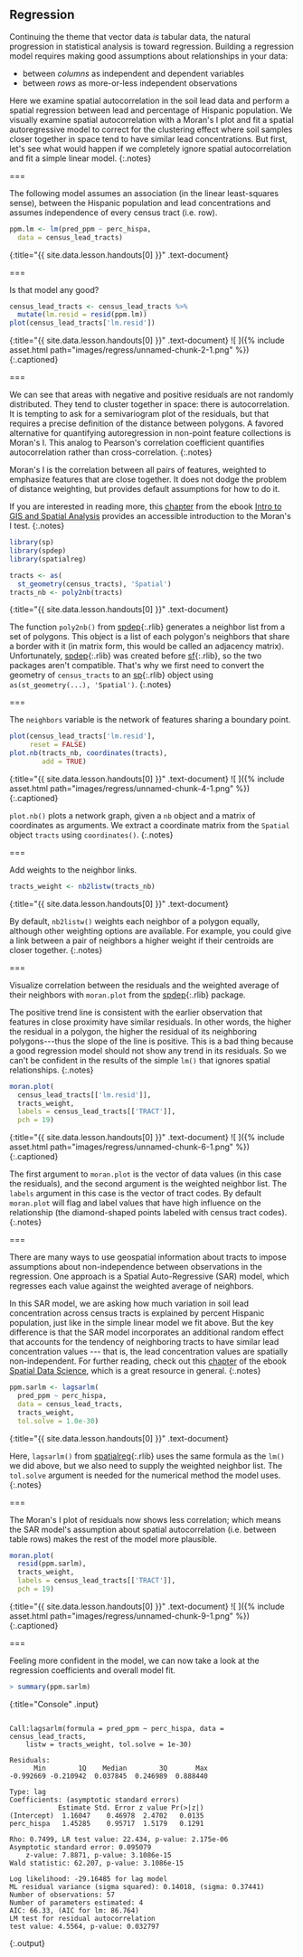 ---
---

## Regression

Continuing the theme that vector data *is* tabular data, the natural
progression in statistical analysis is toward regression. Building a regression
model requires making good assumptions about relationships in your data:

- between *columns* as independent and dependent variables
- between *rows* as more-or-less independent observations

Here we examine spatial autocorrelation in the soil lead data and 
perform a spatial regression between lead and
percentage of Hispanic population. We visually examine spatial
autocorrelation with a Moran's I plot and fit a spatial autoregressive
model to correct for the clustering effect where soil samples closer
together in space tend to have similar lead concentrations.
But first, let's see what would happen if we completely ignore
spatial autocorrelation and fit a simple linear model.
{:.notes}

===

The following model assumes an association (in the linear least-squares sense),
between the Hispanic population and lead concentrations and assumes independence
of every census tract (i.e. row).



~~~r
ppm.lm <- lm(pred_ppm ~ perc_hispa,
  data = census_lead_tracts)
~~~
{:title="{{ site.data.lesson.handouts[0] }}" .text-document}


===

Is that model any good?



~~~r
census_lead_tracts <- census_lead_tracts %>%
  mutate(lm.resid = resid(ppm.lm))
plot(census_lead_tracts['lm.resid'])
~~~
{:title="{{ site.data.lesson.handouts[0] }}" .text-document}
![ ]({% include asset.html path="images/regress/unnamed-chunk-2-1.png" %})
{:.captioned}

===

We can see that areas with negative and positive residuals are not randomly distributed.
They tend to cluster together in space: there is
autocorrelation. It is tempting to ask for a semivariogram plot of the
residuals, but that requires a precise definition of the distance between
polygons. A favored alternative for quantifying autoregression in non-point
feature collections is Moran's I. This analog to Pearson's correlation
coefficient quantifies autocorrelation rather than cross-correlation.
{:.notes}

Moran's I is the correlation between all pairs of features, weighted to
emphasize features that are close together. It does not dodge the problem of
distance weighting, but provides default assumptions for how to do it.

If you are interested in reading more, this [chapter](https://mgimond.github.io/Spatial/spatial-autocorrelation.html) from
the ebook [Intro to GIS and Spatial Analysis](https://mgimond.github.io/Spatial/index.html)
provides an accessible introduction to the Moran's I test.
{:.notes}



~~~r
library(sp)
library(spdep)
library(spatialreg)

tracts <- as(
  st_geometry(census_tracts), 'Spatial')
tracts_nb <- poly2nb(tracts)
~~~
{:title="{{ site.data.lesson.handouts[0] }}" .text-document}


The function `poly2nb()` from [spdep](){:.rlib} generates a neighbor list from
a set of polygons. This object is a list of each polygon's neighbors that share
a border with it (in matrix form, this would be called an adjacency matrix).
Unfortunately, [spdep](){:.rlib} was created before [sf](){:.rlib}, so the two 
packages aren't compatible. That's why we first need to convert the geometry of `census_tracts` 
to an [sp](){:.rlib} object using `as(st_geometry(...), 'Spatial')`.
{:.notes}

===

The `neighbors` variable is the network of features sharing a boundary point.



~~~r
plot(census_lead_tracts['lm.resid'],
     reset = FALSE)
plot.nb(tracts_nb, coordinates(tracts),
        add = TRUE)
~~~
{:title="{{ site.data.lesson.handouts[0] }}" .text-document}
![ ]({% include asset.html path="images/regress/unnamed-chunk-4-1.png" %})
{:.captioned}

`plot.nb()` plots a network graph, given a `nb` object and a matrix of coordinates as 
arguments. We extract a coordinate matrix from the `Spatial` object `tracts` using
`coordinates()`.
{:.notes}

===

Add weights to the neighbor links.



~~~r
tracts_weight <- nb2listw(tracts_nb)
~~~
{:title="{{ site.data.lesson.handouts[0] }}" .text-document}


By default, `nb2listw()` weights each neighbor of a polygon equally, although other
weighting options are available. For example, you could give a link between a pair
of neighbors a higher weight if their centroids are closer together.
{:.notes}

===

Visualize correlation between the residuals and the weighted average
of their neighbors with `moran.plot` from the
[spdep](){:.rlib} package. 

The positive trend line is consistent with the
earlier observation that features in close proximity have similar
residuals. In other words, the higher the residual
in a polygon, the higher the residual of its 
neighboring polygons---thus the slope of the line is positive. This is
a bad thing because a good regression model should not show any
trend in its residuals. So we can't be confident in the results of the
simple `lm()` that ignores spatial relationships.
{:.notes}



~~~r
moran.plot(
  census_lead_tracts[['lm.resid']],
  tracts_weight,
  labels = census_lead_tracts[['TRACT']],
  pch = 19)
~~~
{:title="{{ site.data.lesson.handouts[0] }}" .text-document}
![ ]({% include asset.html path="images/regress/unnamed-chunk-6-1.png" %})
{:.captioned}

The first argument to `moran.plot` is the vector of data values (in this case the residuals),
and the second argument is the weighted neighbor list. The `labels` argument in this
case is the vector of tract codes. By default `moran.plot` will flag and label values
that have high influence on the relationship (the diamond-shaped points labeled with 
census tract codes).
{:.notes}

===

There are many ways to use geospatial information about tracts to impose
assumptions about non-independence between observations in the regression. One
approach is a Spatial Auto-Regressive (SAR) model, which regresses each value against
the weighted average of neighbors.

In this SAR model, we are asking how much variation in soil lead concentration across
census tracts is explained by percent Hispanic population, just like in the simple
linear model we fit above. But the key difference is that the SAR model incorporates
an additional random effect that accounts for the tendency of neighboring tracts to
have similar lead concentration values --- that is, the lead concentration
values are spatially non-independent. For further reading, check out this
[chapter](https://keen-swartz-3146c4.netlify.app/spatial-regression.html) of the
ebook [Spatial Data Science](https://keen-swartz-3146c4.netlify.app/), which is 
a great resource in general.
{:.notes}




~~~r
ppm.sarlm <- lagsarlm(
  pred_ppm ~ perc_hispa,
  data = census_lead_tracts,
  tracts_weight,
  tol.solve = 1.0e-30)
~~~
{:title="{{ site.data.lesson.handouts[0] }}" .text-document}


Here, `lagsarlm()` from [spatialreg](){:.rlib} uses the same formula as the `lm()` 
we did above, but we also need to supply the weighted neighbor list.
The `tol.solve` argument is needed for the numerical method the model uses.
{:.notes}

===

The Moran's I plot of residuals now shows less correlation; which means the SAR
model's assumption about spatial autocorrelation (i.e. between table rows) makes
the rest of the model more plausible.



~~~r
moran.plot(
  resid(ppm.sarlm),
  tracts_weight,
  labels = census_lead_tracts[['TRACT']],
  pch = 19)
~~~
{:title="{{ site.data.lesson.handouts[0] }}" .text-document}
![ ]({% include asset.html path="images/regress/unnamed-chunk-9-1.png" %})
{:.captioned}

===

Feeling more confident in the model, we can now take a look at the regression
coefficients and overall model fit.



~~~r
> summary(ppm.sarlm)
~~~
{:title="Console" .input}


~~~

Call:lagsarlm(formula = pred_ppm ~ perc_hispa, data = census_lead_tracts, 
    listw = tracts_weight, tol.solve = 1e-30)

Residuals:
      Min        1Q    Median        3Q       Max 
-0.992669 -0.210942  0.037845  0.246989  0.888440 

Type: lag 
Coefficients: (asymptotic standard errors) 
            Estimate Std. Error z value Pr(>|z|)
(Intercept)  1.16047    0.46978  2.4702   0.0135
perc_hispa   1.45285    0.95717  1.5179   0.1291

Rho: 0.7499, LR test value: 22.434, p-value: 2.175e-06
Asymptotic standard error: 0.095079
    z-value: 7.8871, p-value: 3.1086e-15
Wald statistic: 62.207, p-value: 3.1086e-15

Log likelihood: -29.16485 for lag model
ML residual variance (sigma squared): 0.14018, (sigma: 0.37441)
Number of observations: 57 
Number of parameters estimated: 4 
AIC: 66.33, (AIC for lm: 86.764)
LM test for residual autocorrelation
test value: 4.5564, p-value: 0.032797
~~~
{:.output}



